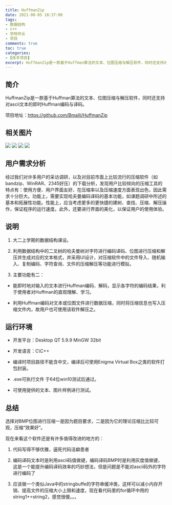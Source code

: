 ```yaml
---
title: HuffmanZip
date: 2021-08-05 18:37:00
tags:
- 数据结构
- c++
- 学校作业
- 项目
comments: true
toc: true
categories:
- [练手项目]
excerpt: HuffmanZip是一款基于Huffman算法的文本、位图压缩与解压软件，同时还支持对ascii文本的即时Huffman编码与译码。
---
```


## 简介

HuffmanZip是一款基于Huffman算法的文本、位图压缩与解压软件，同时还支持对ascii文本的即时Huffman编码与译码。

项目地址：https://github.com/Bmaili/HuffmanZip



## 相关图片

![](http://bmalimarkdown.oss-cn-beijing.aliyuncs.com/img/gJfYDK.png)
![](http://bmalimarkdown.oss-cn-beijing.aliyuncs.com/img/gJfUED.png)
![](http://bmalimarkdown.oss-cn-beijing.aliyuncs.com/img/gJfaUe.png)
![](http://bmalimarkdown.oss-cn-beijing.aliyuncs.com/img/gJfJu6.png)



## 用户需求分析

经过我们对许多用户的采访调研，以及对目前市面上比较流行的压缩软件（如bandzip、WinRAR、2345好压）的下载分析，发现用户比较倾向的压缩工具的特点有：使用方便、用户界面友好、在压缩率以及压缩速度方面表现出色，因此需求十分巨大。功能上，需要实现哈夫曼编码译码的基本功能，如课题调研中所述的基本和拓展性功能。性能上，应当考虑更多的更快捷的建树、查找、压缩、解压操作，保证程序的运行速度。此外，还要进行界面的美化，以保证用户的使用体验。



## 说明

1. 大二上学期的数据结构课设。

2. 利用数据结构中的二叉树的哈夫曼树对字符进行编码译码、位图进行压缩和解压并生成对应的文本格式，并采用UI设计，对压缩软件中的文件导入、随机输入、复制编码、字符查询、文件的压缩解压等功能进行模拟。

3. 主要功能有二：

  - 能即时地对输入的文本进行Huffman编码、解码，显示各字符的编码结果，利于使用者对Huffman的直观理解、学习。

  - 利用Huffman编码对文本或位图文件进行数据压缩，同时将压缩信息也写入压缩文件内，故用户也可使用该软件解压之。



## 运行环境
- 开发平台：Desktop QT 5.9.9 MinGW 32bit

- 开发语言：C\C++

- 编译时项目路径不能含中文，编译后可使用Enigma Virtual Box之类的软件打包封装。

- .exe可执行文件 于64位win10测试后通过。

- 可使用提供的文本、图片样例进行测试。



## 总结

选择对BMP位图进行压缩一是因为题目要求，二是因为它的理论压缩比比较可观，压缩“效果好”。

现在来看这个软件还是有许多值得改进的地方的：

1. 代码写得不够优雅，逼死代码洁癖患者

2. 编码译码文本时是利用ascii码值做键，编码译码BMP时是利用灰度值做键，这是一个能提升编码译码效率的巧妙想法，但是问题是不能对ascii码外的字符进行编码了

3. 应该做一个类似Java中的stringbuffe的字符串缓冲类，这样可以减小内存开销、提高文件的压缩大小上限和速度，现在看代码里的for循环中用的string1+=string2，感觉很傻。。。
